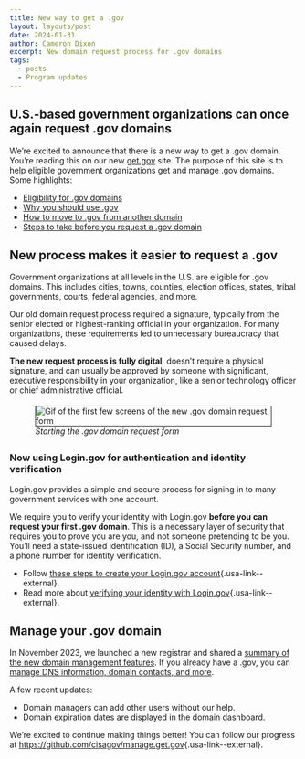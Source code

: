 ```yaml
---
title: New way to get a .gov
layout: layouts/post
date: 2024-01-31
author: Cameron Dixon
excerpt: New domain request process for .gov domains
tags:
  - posts
  - Program updates
---
```


## U.S.-based government organizations can once again request .gov domains

We’re excited to announce that there is a new way to get a .gov domain. You’re reading this on our new [get.gov](https://get.gov) site. The purpose of this site is to help eligible government organizations get and manage .gov domains. Some highlights:

- [Eligibility for .gov domains](../../domains/eligibility/)
- [Why you should use .gov](../../domains/benefits/)
- [How to move to .gov from another domain](../../domains/moving/)
- [Steps to take before you request a .gov domain](../../domains/before/)

## New process makes it easier to request a .gov

Government organizations at all levels in the U.S. are eligible for .gov domains. This includes cities, towns, counties, election offices, states, tribal governments, courts, federal agencies, and more. 

Our old domain request process required a signature, typically from the senior elected or highest-ranking official in your organization. For many organizations, these requirements led to unnecessary bureaucracy that caused delays. 

**The new request process is fully digital**, doesn’t require a physical signature, and can usually be approved by someone with significant, executive responsibility in your organization, like a senior technology officer or chief administrative official.

<figure style="padding: 5px;">
<img src="https://github.com/cisagov/get.gov/assets/60157596/d5a66be4-4068-4ebe-bd96-e26677a11005" alt="Gif of the first few screens of the new .gov domain request form" title="Starting the .gov domain request form" style="border: 1px solid;"/> 
<figcaption style="font-style: italic;">Starting the .gov domain request form</figcaption>
</figure>

### Now using Login.gov for authentication and identity verification

Login.gov provides a simple and secure process for signing in to many government services with one account. 

We require you to verify your identity with Login.gov **before you can request your first .gov domain**. This is a necessary layer of security that requires you to prove you are you, and not someone pretending to be you. You’ll need a state-issued identification (ID), a Social Security number, and a phone number for identity verification.

- Follow [these steps to create your Login.gov account](https://login.gov/help/get-started/create-your-account/){.usa-link--external}.
- Read more about [verifying your identity with Login.gov](https://login.gov/help/verify-your-identity/how-to-verify-your-identity/){.usa-link--external}.

## Manage your .gov domain

In November 2023, we launched a new registrar and shared a [summary of the new domain management features](../../about/product/). If you already have a .gov, you can [manage DNS information, domain contacts, and more](../../help/domain-management/). 

A few recent updates:

- Domain managers can add other users without our help.
- Domain expiration dates are displayed in the domain dashboard.

We’re excited to continue making things better! You can follow our progress at <https://github.com/cisagov/manage.get.gov>{.usa-link--external}. 


